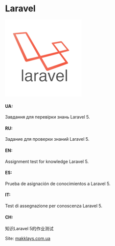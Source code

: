 # Laravel

![screenshot](https://github.com/makklays/Laravel/blob/master/public/img/laravel.png)

#### UA: 
Завдання для перевiрки знань Laravel 5. 

#### RU: 
Задание для проверки знаний Laravel 5.

#### EN: 
Assignment test for knowledge Laravel 5.

#### ES: 
Prueba de asignación de conocimientos a Laravel 5.

#### IT: 
Test di assegnazione per conoscenza Laravel 5.

#### CH: 
知识Laravel 5的作业测试

Site: [makklays.com.ua](http://makklays.com.ua?from=github)
